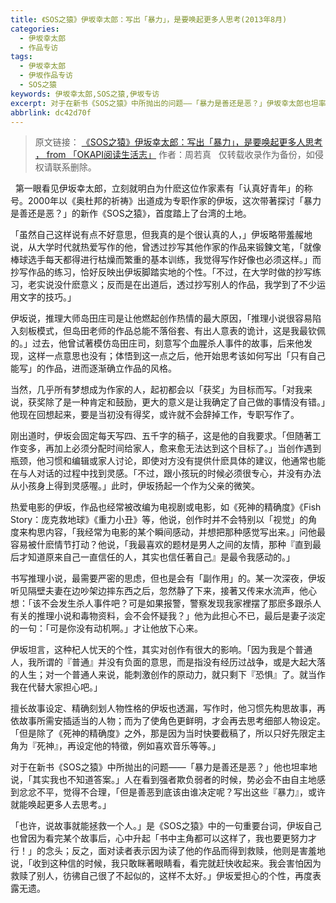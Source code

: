 ```yaml
---
title: 《SOS之猿》伊坂幸太郎：写出「暴力」，是要唤起更多人思考(2013年8月)
categories:
  - 伊坂幸太郎
  - 作品专访
tags:
  - 伊坂幸太郎
  - 伊坂作品专访
  - SOS之猿
keywords: 伊坂幸太郎,SOS之猿,伊坂专访
excerpt: 对于在新书《SOS之猿》中所抛出的问题——「暴力是善还是恶？」伊坂幸太郎也坦率地说，「其实我也不知道答案。」人在看到强者欺负弱者的时候，势必会不由自主地感到忿忿不平，觉得不合理，「但是善恶到底该由谁决定呢？写出这些『暴力』，或许就能唤起更多人去思考。」
abbrlink: dc42d70f
---
```

> 原文链接：
[《SOS之猿》伊坂幸太郎：写出「暴力」，是要唤起更多人思考 ， from 「OKAPI阅读生活志」](http://blog.sina.com.cn/s/blog_e43a7c790102ya18.html)
作者：周若真
&nbsp;
仅转载收录作为备份，如侵权请联系删除。


&nbsp;
第一眼看见伊坂幸太郎，立刻就明白为什麽这位作家素有「认真好青年」的称号。2000年以《奥杜邦的祈祷》出道成为专职作家的伊坂，这次带著探讨「暴力是善还是恶？」的新作《SOS之猿》，首度踏上了台湾的土地。


「虽然自己这样说有点不好意思，但我真的是个很认真的人，」伊坂略带羞赧地说，从大学时代就热爱写作的他，曾透过抄写其他作家的作品来锻鍊文笔，「就像棒球选手每天都得进行枯燥而繁重的基本训练，我觉得写作好像也必须这样。」而抄写作品的练习，恰好反映出伊坂脚踏实地的个性。「不过，在大学时做的抄写练习，老实说没什麽意义；反而是在出道后，透过抄写别人的作品，我学到了不少运用文字的技巧。」
<!-- more -->
伊坂说，推理大师岛田庄司是让他燃起创作热情的最大原因，「推理小说很容易陷入刻板模式，但岛田老师的作品总能不落俗套、有出人意表的诡计，这是我最钦佩的。」过去，他曾试著模仿岛田庄司，刻意写个血腥杀人事件的故事，后来他发现，这样一点意思也没有；体悟到这一点之后，他开始思考该如何写出「只有自己能写」的作品，进而逐渐确立作品的风格。

当然，几乎所有梦想成为作家的人，起初都会以「获奖」为目标而写。「对我来说，获奖除了是一种肯定和鼓励，更大的意义是让我确定了自己做的事情没有错。」他现在回想起来，要是当初没有得奖，或许就不会辞掉工作，专职写作了。

刚出道时，伊坂会固定每天写四、五千字的稿子，这是他的自我要求。「但随著工作变多，再加上必须分配时间给家人，愈来愈无法达到这个目标了。」当创作遇到瓶颈，他习惯和编辑或家人讨论，即使对方没有提供什麽具体的建议，他通常也能在与人对话的过程中找到灵感。「不过，跟小孩玩的时候必须很专心，并没有办法从小孩身上得到灵感喔。」此时，伊坂扬起一个作为父亲的微笑。

热爱电影的伊坂，作品也经常被改编为电视剧或电影，如《死神的精确度》《Fish Story：庞克救地球》《重力小丑》等，他说，创作时并不会特别以「视觉」的角度来构思内容，「我经常为电影的某个瞬间感动，并想把那种感觉写出来。」问他最容易被什麽情节打动？他说，「我最喜欢的题材是男人之间的友情，那种『直到最后才知道原来自己一直信任的人，其实也信任著自己』是最令我感动的。」

书写推理小说，最需要严密的思虑，但也是会有「副作用」的。某一次深夜，伊坂听见隔壁夫妻在边吵架边摔东西之后，忽然静了下来，接著又传来水流声，他心想：「该不会发生杀人事件吧？可是如果报警，警察发现我家裡摆了那麽多跟杀人有关的推理小说和毒物资料，会不会怀疑我？」他为此担心不已，最后是妻子淡定的一句：「可是你没有动机啊。」才让他放下心来。

伊坂坦言，这种杞人忧天的个性，其实对创作有很大的影响。「因为我是个普通人，我所谓的『普通』并没有负面的意思，而是指没有经历过战争，或是大起大落的人生；对一个普通人来说，能刺激创作的原动力，就只剩下『恐惧』了。就当作我在代替大家担心吧。」

擅长故事设定、精确刻划人物性格的伊坂也透漏，写作时，他习惯先构思故事，再依故事所需安插适当的人物；而为了使角色更鲜明，才会再去思考细部人物设定。「但是除了《死神的精确度》之外，那是因为当时快要截稿了，所以只好先限定主角为『死神』，再设定他的特徵，例如喜欢音乐等等。」

对于在新书《SOS之猿》中所抛出的问题——「暴力是善还是恶？」他也坦率地说，「其实我也不知道答案。」人在看到强者欺负弱者的时候，势必会不由自主地感到忿忿不平，觉得不合理，「但是善恶到底该由谁决定呢？写出这些『暴力』，或许就能唤起更多人去思考。」

「也许，说故事就能拯救一个人。」是《SOS之猿》中的一句重要台词，伊坂自己也曾因为看完某个故事后，心中升起「书中主角都可以这样了，我也要更努力才行！」的念头；反之，面对读者表示因为读了他的作品而得到救赎，他则是害羞地说，「收到这种信的时候，我只敢眯著眼睛看，看完就赶快收起来。我会害怕因为救赎了别人，彷彿自己很了不起似的，这样不太好。」伊坂爱担心的个性，再度表露无遗。